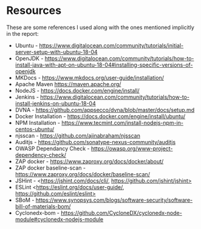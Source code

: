 # Resources

These are some references I used along with the ones mentioned implicitly in the report:

* Ubuntu - <https://www.digitalocean.com/community/tutorials/initial-server-setup-with-ubuntu-18-04>
* OpenJDK - <https://www.digitalocean.com/community/tutorials/how-to-install-java-with-apt-on-ubuntu-18-04#installing-specific-versions-of-openjdk>
* MKDocs - <https://www.mkdocs.org/user-guide/installation/>
* Apache Maven <https://maven.apache.org/>
* NodeJS - <https://docs.docker.com/engine/install/>
* Jenkins - <https://www.digitalocean.com/community/tutorials/how-to-install-jenkins-on-ubuntu-18-04>
* DVNA - <https://github.com/appsecco/dvna/blob/master/docs/setup.md>
* Docker Installation - <https://docs.docker.com/engine/install/ubuntu/>
* NPM Installation - <https://www.tecmint.com/install-nodejs-npm-in-centos-ubuntu/>
* njsscan - <https://github.com/ajinabraham/njsscan>
* Auditjs - <https://github.com/sonatype-nexus-community/auditjs>
* OWASP Dependancy Check - <https://owasp.org/www-project-dependency-check/>
* ZAP docker - <https://www.zaproxy.org/docs/docker/about/>
* ZAP docker baseline-scan - <https://www.zaproxy.org/docs/docker/baseline-scan/>
* JSHint - <https://jshint.com/docs/cli/, https://github.com/jshint/jshint>
* ESLint <https://eslint.org/docs/user-guide/, https://github.com/eslint/eslint>
* SBoM - <https://www.synopsys.com/blogs/software-security/software-bill-of-materials-bom/>
* Cyclonedx-bom - <https://github.com/CycloneDX/cyclonedx-node-module#cyclonedx-nodejs-module>